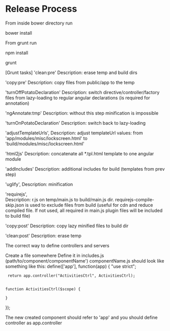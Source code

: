 
# Release Process

From inside bower directory run

bower install

From grunt run

npm install

grunt

[Grunt tasks]
'clean:pre'
Description: erase temp and build dirs
 
'copy:pre'
Description: copy files from public/app to the temp
 
'turnOffPotatoDeclaration'
Description: switch directive/controller/factory files from lazy-loading to regular angular declarations (is required for annotation)
 
'ngAnnotate:tmp'
Description: without this step minification is impossible
 
'turnOnPotatoDeclaration'
Description: switch back to lazy-loading
 
'adjustTemplateUrls', 
Description: adjust templateUrl values: from 'app/modules/misc/lockscreen.html' to 'build/modules/misc/lockscreen.html'
 
'html2js'
Description: concatenate all *.tpl.html template to one angular module 
 
'addIncludes'
 Description: additional includes for build (templates from prev step)
 
'uglify',
Description: minification
 
'requirejs',  
Description: r.js on temp/main.js to build/main.js dir. requirejs-compile-skip.json is used to exclude files from build (useful for cdn and reduce compiled file. If not used, all required in main.js plugin files will be included to build file)
 
'copy:post'
Description: copy lazy minified files to build dir
 
'clean:post'
Description: erase temp



The correct way to define controllers and servers

Create a file somewhere
Define it in includes.js (path/to/component/componentName')
componentName.js should look like something like this:
define(['app'], function(app) {
    "use strict";
 
     return app.controller("ActivitiesCtrl", ActivitiesCtrl);
 
   
    function ActivitiesCtrl($scope) {
 
    }
 
});
 
The new created component should refer to 'app' and you should define controller as app.controller
 
 
